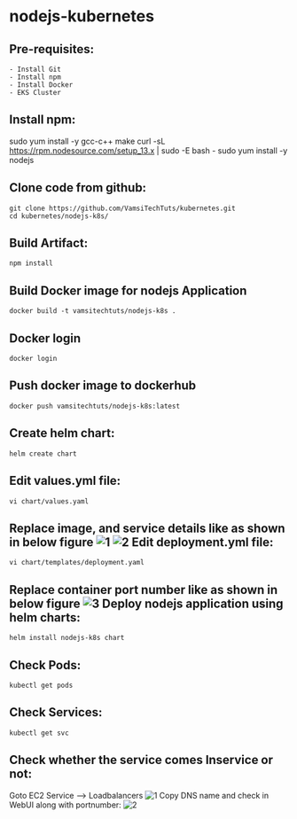# nodejs-kubernetes

Pre-requisites:
------
    - Install Git
    - Install npm
    - Install Docker
    - EKS Cluster
   
Install npm:
----
  sudo yum install -y gcc-c++ make
  curl -sL https://rpm.nodesource.com/setup_13.x | sudo -E bash -
  sudo yum install -y nodejs
	
Clone code from github:
-------
    git clone https://github.com/VamsiTechTuts/kubernetes.git
    cd kubernetes/nodejs-k8s/
Build Artifact:
-------
    npm install
Build Docker image for nodejs Application
--------------
    docker build -t vamsitechtuts/nodejs-k8s .
  
Docker login
-------------
    docker login
    
Push docker image to dockerhub
-----------
    docker push vamsitechtuts/nodejs-k8s:latest
Create helm chart:
---------
    helm create chart
Edit values.yml file:
-----------
    vi chart/values.yaml
Replace image, and service details like as shown in below figure
![1](https://user-images.githubusercontent.com/63221837/82455777-f99e5600-9ad0-11ea-8954-32c1cc33df4c.png)
![2](https://user-images.githubusercontent.com/63221837/82455779-facf8300-9ad0-11ea-9db9-dbeae978efc0.png)
Edit deployment.yml file:
------------
    vi chart/templates/deployment.yaml
Replace container port number like as shown in below figure
![3](https://user-images.githubusercontent.com/63221837/82455783-facf8300-9ad0-11ea-9699-c8b09cf471cd.png)
Deploy nodejs application using helm charts:
-------------
    helm install nodejs-k8s chart
Check Pods:
--------
    kubectl get pods
Check Services:
--------
    kubectl get svc
Check whether the service comes Inservice or not:
----------
Goto EC2 Service --> Loadbalancers
![1](https://user-images.githubusercontent.com/63221837/82456547-feafd500-9ad1-11ea-946e-9a9ea88cf065.png)
Copy DNS name and check in WebUI along with portnumber:
![2](https://user-images.githubusercontent.com/63221837/82456762-46cef780-9ad2-11ea-9cce-2ea29dabe637.png)
